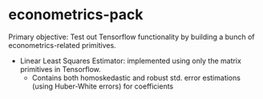 # econometrics-pack

Primary objective: Test out Tensorflow functionality by building a bunch of econometrics-related primitives.
- Linear Least Squares Estimator: implemented using only the matrix primitives in Tensorflow.
  - Contains both homoskedastic and robust std. error estimations (using Huber-White errors) for coefficients
